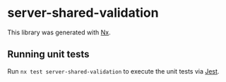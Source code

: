 # server-shared-validation

This library was generated with [Nx](https://nx.dev).

## Running unit tests

Run `nx test server-shared-validation` to execute the unit tests via [Jest](https://jestjs.io).
